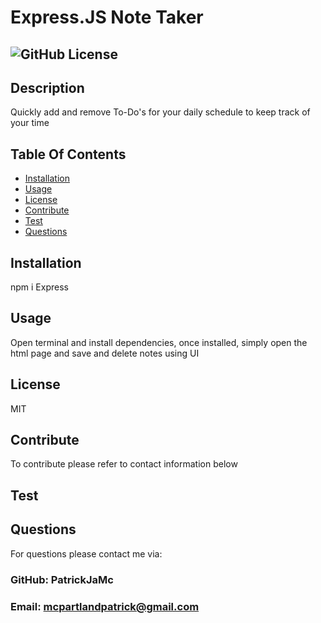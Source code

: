 # Express.JS Note Taker

## ![GitHub License](https://img.shields.io/badge/license-MIT-blue.svg)

## Description

Quickly add and remove To-Do's for your daily schedule to keep track of your time

## Table Of Contents

* [Installation](#installation)
* [Usage](#usage)
* [License](#license)
* [Contribute](#contribute)
* [Test](#test)
* [Questions](#questions)

## Installation

npm i Express

## Usage

Open terminal and install dependencies, once installed, simply open the html page and save and delete notes using UI

## License

MIT

## Contribute

To contribute please refer to contact information below

## Test



## Questions
For questions please contact me via:

### GitHub: PatrickJaMc
### Email: mcpartlandpatrick@gmail.com
